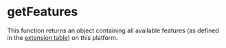 # getFeatures

This function returns an object containing all available features (as defined in the [extension table](/docs/api-reference/webgl/context-features/has-features.md#optional-feature-detection)) on this platform.
